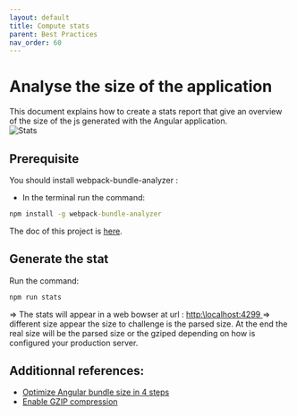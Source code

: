 ```yaml
---
layout: default
title: Compute stats
parent: Best Practices
nav_order: 60
---
```


# Analyse the size of the application
This document explains how to create a stats report that give an overview of the size of the js generated with the Angular application.   
![Stats](../../Images/Stats.PNG)

## Prerequisite
You should install webpack-bundle-analyzer : 
* In the terminal run the command:
```cmd
npm install -g webpack-bundle-analyzer
```
The doc of this project is [here](https://github.com/webpack-contrib/webpack-bundle-analyzer).

## Generate the stat
Run the command:
```cmd
npm run stats
```

=> The stats will appear in a web bowser at url : [http:\\localhost:4299 ](http://127.0.0.1:4299/)
=> different size appear the size to challenge is the parsed size. At the end the real size will be the parsed size or the gziped depending on how is configured your production server.

## Additionnal references:
* [Optimize Angular bundle size in 4 steps](https://medium.com/angular-in-depth/optimize-angular-bundle-size-in-4-steps-4a3b3737bf45)
* [Enable GZIP compression](https://social.msdn.microsoft.com/Forums/en-US/2483ba9a-5d22-438b-a9bb-f476bad5ffce/iis-10-enable-gzip-compression?forum=aspconfiganddeploy)